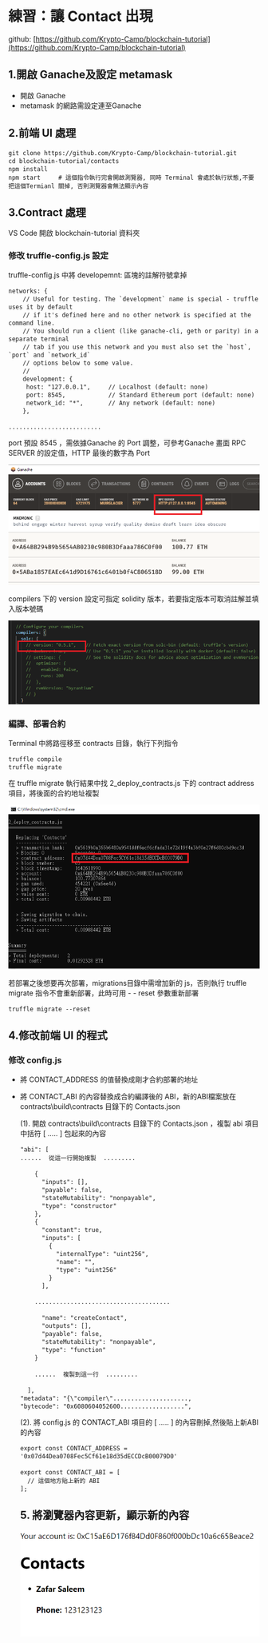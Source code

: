 
# **練習：讓 Contact 出現**

github: [https://github.com/Krypto-Camp/blockchain-tutorial](https://github.com/Krypto-Camp/blockchain-tutorial)

## 1.開啟 Ganache及設定 metamask

- 開啟 Ganache
- metamask 的網路需設定連至Ganache

## 2.前端 UI 處理

```
git clone https://github.com/Krypto-Camp/blockchain-tutorial.git
cd blockchain-tutorial/contacts
npm install
npm start     # 這個指令執行完會開啟測覽器, 同時 Terminal 會處於執行狀態,不要把這個Termianl 關掉, 否則測覽器會無法顯示內容
```

## 3.Contract 處理

VS  Code 開啟 blockchain-tutorial 資料夾

### 修改 truffle-config.js 設定

truffle-config.js 中將 developemnt: 區塊的註解符號拿掉

```
networks: {
    // Useful for testing. The `development` name is special - truffle uses it by default
    // if it's defined here and no other network is specified at the command line.
    // You should run a client (like ganache-cli, geth or parity) in a separate terminal
    // tab if you use this network and you must also set the `host`, `port` and `network_id`
    // options below to some value.
    //
    development: {
     host: "127.0.0.1",     // Localhost (default: none)
     port: 8545,            // Standard Ethereum port (default: none)
     network_id: "*",       // Any network (default: none)
    },

..........................
```

port 預設 8545 ，需依據Ganache 的 Port 調整，可參考Ganache 畫面 RPC SERVER 的設定值，HTTP 最後的數字為 Port

![Untitled](./picture/Ganache.png)

compilers 下的 version 設定可指定 solidity 版本，若要指定版本可取消註解並填入版本號碼



![Untitled](./picture/truffle-config-version.png)

### 編譯、部署合約

Terminal 中將路徑移至 contracts 目錄，執行下列指令

```
truffle compile
truffle migrate
```

在 truffle migrate 執行結果中找 2_deploy_contracts.js 下的 contract address 項目，將後面的合約地址複製

![Untitled](./picture/truffle-migrate-output.png)

若部署之後想要再次部署，migrations目錄中需增加新的 js，否則執行 truffle migrate 指令不會重新部署，此時可用 - - reset 參數重新部署

```
truffle migrate --reset
```

## 4.修改前端 UI 的程式

### 修改 config.js

- 將 CONTACT_ADDRESS 的值替換成剛才合約部署的地址
- 將 CONTACT_ABI 的內容替換成合約編譯後的 ABI，新的ABI檔案放在 contracts\build\contracts 目錄下的 Contacts.json
    
    (1). 開啟 contracts\build\contracts 目錄下的 Contacts.json ，複製 abi 項目中括符 [ ..... ] 包起來的內容
    
    ```
    "abi": [
    ......  從這一行開始複製  .........
    
        {
          "inputs": [],
          "payable": false,
          "stateMutability": "nonpayable",
          "type": "constructor"
        },
        {
          "constant": true,
          "inputs": [
            {
              "internalType": "uint256",
              "name": "",
              "type": "uint256"
            }
          ],
    
    	......................................
    
          "name": "createContact",
          "outputs": [],
          "payable": false,
          "stateMutability": "nonpayable",
          "type": "function"
        }
    
    	......  複製到這一行  .........
    
      ],
    "metadata": "{\"compiler\".....................,
    "bytecode": "0x6080604052600..................",
    ```
    
    (2). 將 config.js 的 CONTACT_ABI 項目的 [ ..... ] 的內容刪掉,然後貼上新ABI的內容
    
    ```
    export const CONTACT_ADDRESS = '0x07d44Dea0708Fec5Cf61e18d35dECCDcB00079D0'
    
    export const CONTACT_ABI = [
      // 這個地方貼上新的 ABI
    ];
    ```
    
    ## 5. 將瀏覽器內容更新，顯示新的內容
    
    ![Untitled](./picture/Ans.png)